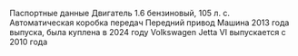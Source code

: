 Паспортные данные
Двигатель 1.6 бензиновый, 105 л. с.
Автоматическая коробка передач
Передний привод
Машина 2013 года выпуска, была куплена в 2024 году
Volkswagen Jetta VI выпускается с 2010 года